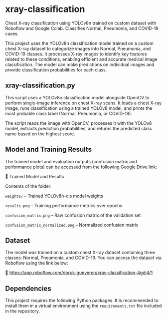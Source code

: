 # xray-classification
Chest X-ray classification using YOLOv8n trained on custom dataset with Roboflow and Google Colab. Classifies Normal, Pneumonia, and COVID-19 cases.

This project uses the YOLOv8n classification model trained on a custom chest X-ray dataset to categorize images into Normal, Pneumonia, and COVID-19 classes. It processes X-ray images to identify key features related to these conditions, enabling efficient and accurate medical image classification. The model can make predictions on individual images and provide classification probabilities for each class.

## xray-classification.py

This script uses a YOLOv8n classification model alongside OpenCV to perform single-image inference on chest X-ray scans.
It loads a chest X-ray image, runs classification using a trained YOLOv8 model, and prints the most probable class label (Normal, Pneumonia, or COVID-19).

The script reads the image with OpenCV, processes it with the YOLOv8 model, extracts prediction probabilities, and returns the predicted class name based on the highest score.


## Model and Training Results

The trained model and evaluation outputs (confusion matrix and performance plots) can be accessed from the following Google Drive link:

🔗 Trained Model and Results

Contents of the folder:

`weights/` – Trained YOLOv8n-cls model weights

`results.png` – Training performance metrics over epochs

`confusion_matrix.png` – Raw confusion matrix of the validation set

`confusion_matrix_normalized.png` – Normalized confusion matrix

## Dataset

The model was trained on a custom chest X-ray dataset containing three classes: Normal, Pneumonia, and COVID-19.
You can access the dataset via Roboflow using the link below:

🔗 https://app.roboflow.com/doruk-gunveren/xray-classification-4gdj4/1



## Dependencies

This project requires the following Python packages. It is recommended to install them in a virtual environment using the `requirements.txt` file included in the repository.
